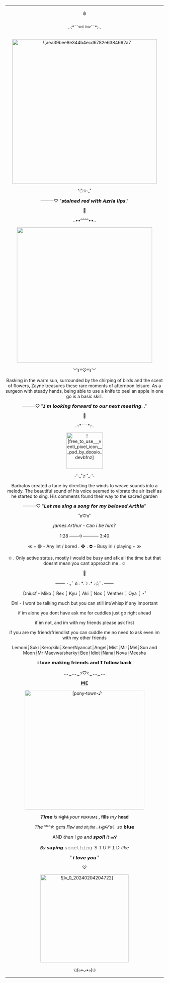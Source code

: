<hr>
<p align="center">
  🩸
  <p align="center">
  .·:*¨༺ ༻¨*:·.
  <p align="center">
  <img width="460" src = "https://github.com/PromiseEverlasting/PromiseEverlasting/assets/151441588/1314adde-7317-4ede-91a8-d901aeff257d" alt = ![aea39bee8e344b4ecd6782e6384692a7 (1)]>
      <p align="center">
    *ੈ✩‧₊˚
          <p align="center">
            ———♡ "𝙨𝙩𝙖𝙞𝙣𝙚𝙙 𝙧𝙚𝙙 𝙬𝙞𝙩𝙝 𝘼𝙯𝙧𝙞𝙖 𝙡𝙞𝙥𝙨."
</p>

<p align="center">
💊
</p>
<p align="center">
..••°°°°••..
</p>
<p align="center">
  <img width="430" src="https://pbs.twimg.com/media/F-fYyv4agAAjoS9?format=jpg&name=small">
</p>
<p align="center">
︶꒦꒷♡꒷꒦︶
  </p>
  <p align="center">
Basking in the warm sun, surrounded by the chirping of birds and the scent of flowers, Zayne treasures these rare moments of afternoon leisure.
As a surgeon with steady hands, being able to use a knife to peel an apple in one go is a basic skill.
  </p>
  <p align="center">
———♡ "𝙄'𝙢 𝙡𝙤𝙤𝙠𝙞𝙣𝙜 𝙛𝙤𝙧𝙬𝙖𝙧𝙙 𝙩𝙤 𝙤𝙪𝙧 𝙣𝙚𝙭𝙩 𝙢𝙚𝙚𝙩𝙞𝙣𝙜. ."
  </p>
    <p align="center">
      🍃
    </p>
       <p align="center"> 
  .·:*¨ ¨*:·.
    </p>
     <p align="center"> 
      <img width="115" src="https://github.com/PromiseEverlasting/PromiseEverlasting/assets/151441588/810eace1-fc56-4f31-9380-a3f4fa850d03" alt = ![free_to_use___venti_pixel_icon___psd_by_doosio_devbfnz]>
      </p>
       <p align="center"> 
      ˖⁺‧₊˚♬˚₊‧⁺˖
       </p>
        <p align="center"> 
Barbatos created a tune by directing the winds to weave sounds into a melody. The beautiful sound of his voice seemed to vibrate the air itself as he started to sing. 
His comments found their way to the sacred garden
 </p>
  <p align="center"> 
  ———♡ "𝙇𝙚𝙩 𝙢𝙚 𝙨𝙞𝙣𝙜 𝙖 𝙨𝙤𝙣𝙜 𝙛𝙤𝙧 𝙢𝙮 𝙗𝙚𝙡𝙤𝙫𝙚𝙙 𝘼𝙧𝙩𝙝𝙞𝙖"
     <p align="center"> 
         <p align="center"> 
˚ʚ♡ɞ˚    
        </p>
             <p align="center"> 
              𝘑𝘢𝘮𝘦𝘴 𝘈𝘳𝘵𝘩𝘶𝘳 - 𝘊𝘢𝘯 𝘪 𝘣𝘦 𝘩𝘪𝘮?
               </p>
         <p align="center"> 
1:28 ───ㅇ───── 3:40
         </p>
          <p align="center">
        ≪ ◦  
         🟢 - Any int / bored
            . ❖ .
         ⛔ - Busy irl / playing ◦ ≫
    </p>
  <p align="center">
 ✩ . Only active status, mostly i would be busy and afk all the time but that doesnt mean you cant approach me . ✩
</p>
<p align="center">
🎀
</p>  
<p align="center">
─── ･ ｡ﾟ☆: *.☽ .* :☆ﾟ. ───
   </p>
<p align="center">
Dniucf - Miko ┊ Rex ┊ Kyu ┊ Aki ┊ Nox ┊ Venther ┊ Oya ┊ ⋆˚
 </p>
<p align="center"> 
  Dni - I wont be talking much but you can still int/whisp if any important    
</p>
 <p align="center"> 
if im alone you dont have ask me for cuddles just go right ahead
  </p>
 <p align="center"> 
 if im not, and im with my friends please ask first  
</p>
 <p align="center"> 
 if you are my friend/friendlist you can cuddle me no need to ask even im with my other friends 
    <p align="center"> 
      Lemoni┊Suki┊Kero/kiki┊Xene/Nyancat┊Angel┊Mist┊Mir┊Mel┊Sun and Moon┊Mr Maevwa/sharky┊Bee┊Idiot┊Nana┊Nova┊Meesha
 </p>
<p align="center"> 
𝗶 𝗹𝗼𝘃𝗲 𝗺𝗮𝗸𝗶𝗻𝗴 𝗳𝗿𝗶𝗲𝗻𝗱𝘀 𝗮𝗻𝗱 𝗜 𝗳𝗼𝗹𝗹𝗼𝘄 𝗯𝗮𝗰𝗸
</p>
<p align="center"> 
︵‿︵‿୨♡୧‿︵‿︵
 </p>
                <p align="center"> 
                <a href="https://rentry.co/SerenadeLove" target="[M]">𝗠𝗘</a>
                </p>
              <p align="center"> 
                 <img width="380" src="https://github.com/PromiseEverlasting/PromiseEverlasting/assets/151441588/8b207e99-af7f-47b8-b4e1-1d5380430e98" alt = [pony-town-♪ ⋆ - _ 😽 My bride Arthia_3-sit-blinking-name-padded-4x]>
              </p>
<p align="center"> 
              𝙏𝙞𝙢𝙚 𝘪𝘴 
r̶i̶g̶h̶t̶ 𝘺𝘰𝘶𝘳 ᴘᴇʀꜰᴜᴍᴇ , 𝐟𝐢𝐥𝐥𝐬 𝘮𝘺 𝐡𝐞𝐚𝐝
        <p align="center">  
𝘛𝘩𝘦 ˢᵗᵃʳ☆ gєтѕ 𝑅𝑒𝒹 𝘢𝘯𝘥 𝘰𝘩,𝘵𝘩𝘦 𝒩𝒾𝑔𝒽𝓉's☾ 𝘴𝘰 𝗯𝗹𝘂𝗲
            <p align="center">  
AND 𝘵𝘩𝘦𝘯 I 𝘨𝘰 𝘢𝘯𝘥 
𝙨𝙥𝙤𝙞𝙡 𝘪𝘵 𝓪𝓵𝓵
                <p align="center">  
𝘉𝘺 𝙨𝙖𝙮𝙞𝙣𝙜 𝚜𝚘𝚖𝚎𝚝𝚑𝚒𝚗𝚐 ＳＴＵＰＩＤ 𝘭𝘪𝘬𝘦
                    <p align="center">  
˚ 𝙞 𝙡𝙤𝙫𝙚 𝙮𝙤𝙪 ˚ 
<p align="center">         
            ♡           
                    </p>
               </p>
               <p align="center"> 
                 <img width="280" src="https://github.com/PromiseEverlasting/PromiseEverlasting/assets/151441588/ad889a8a-bad8-4fb3-baf7-44fc570f1240" alt = ![lv_0_20240204204722]
 <p align="center"> 
               </p>
                <p align="center">  
 ପ(๑•ᴗ•๑)ଓ 
</p>

<hr>

